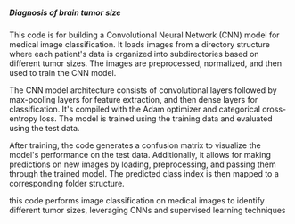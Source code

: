 ##### Diagnosis of brain tumor size


This code is for building a Convolutional Neural Network (CNN) model for medical image classification. It loads images from a directory structure where each patient's data is organized into subdirectories based on different tumor sizes. The images are preprocessed, normalized, and then used to train the CNN model.

The CNN model architecture consists of convolutional layers followed by max-pooling layers for feature extraction, and then dense layers for classification. It's compiled with the Adam optimizer and categorical cross-entropy loss. The model is trained using the training data and evaluated using the test data. 

After training, the code generates a confusion matrix to visualize the model's performance on the test data. Additionally, it allows for making predictions on new images by loading, preprocessing, and passing them through the trained model. The predicted class index is then mapped to a corresponding folder structure.

this code performs image classification on medical images to identify different tumor sizes, leveraging CNNs and supervised learning techniques
